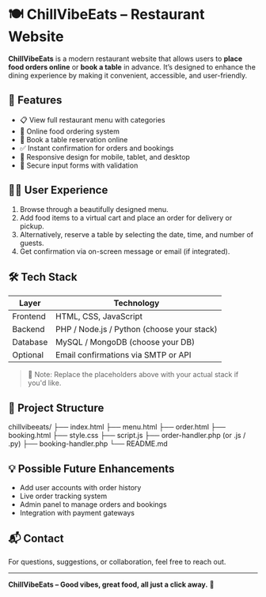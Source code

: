 # 🍽️ ChillVibeEats – Restaurant Website

**ChillVibeEats** is a modern restaurant website that allows users to **place food orders online** or **book a table** in advance. It’s designed to enhance the dining experience by making it convenient, accessible, and user-friendly.

## 🌟 Features

- 📋 View full restaurant menu with categories
- 🛒 Online food ordering system
- 📆 Book a table reservation online
- ✅ Instant confirmation for orders and bookings
- 📱 Responsive design for mobile, tablet, and desktop
- 🔐 Secure input forms with validation

## 🧑‍🍳 User Experience

1. Browse through a beautifully designed menu.
2. Add food items to a virtual cart and place an order for delivery or pickup.
3. Alternatively, reserve a table by selecting the date, time, and number of guests.
4. Get confirmation via on-screen message or email (if integrated).

## 🛠️ Tech Stack

| Layer        | Technology         |
|--------------|--------------------|
| Frontend     | HTML, CSS, JavaScript |
| Backend      | PHP / Node.js / Python (choose your stack) |
| Database     | MySQL / MongoDB (choose your DB) |
| Optional     | Email confirmations via SMTP or API |

> 🎯 Note: Replace the placeholders above with your actual stack if you'd like.

## 📂 Project Structure 
chillvibeeats/
├── index.html
├── menu.html
├── order.html
├── booking.html
├── style.css
├── script.js
├── order-handler.php (or .js / .py)
├── booking-handler.php
└── README.md

## 💡 Possible Future Enhancements

- Add user accounts with order history
- Live order tracking system
- Admin panel to manage orders and bookings
- Integration with payment gateways

## 📬 Contact

For questions, suggestions, or collaboration, feel free to reach out.

---

**ChillVibeEats – Good vibes, great food, all just a click away.** 🍴
